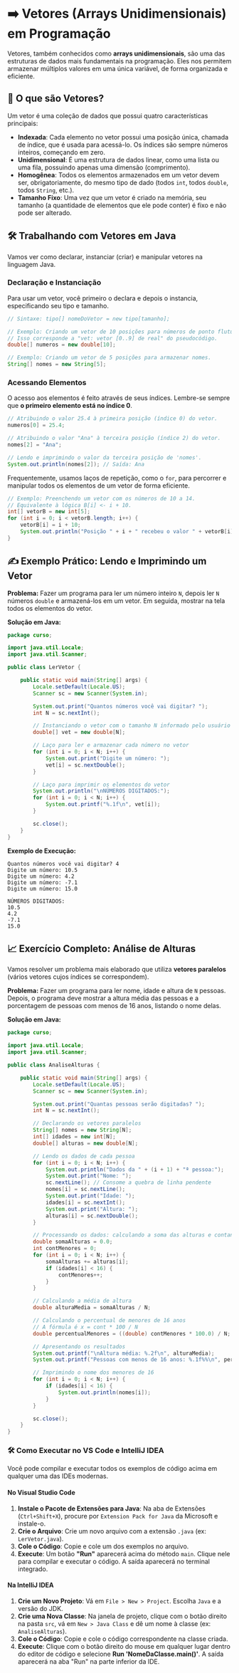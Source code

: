 # ➡️ Vetores (Arrays Unidimensionais) em Programação

Vetores, também conhecidos como **arrays unidimensionais**, são uma das estruturas de dados mais fundamentais na programação. Eles nos permitem armazenar múltiplos valores em uma única variável, de forma organizada e eficiente.

## 🤔 O que são Vetores?

Um vetor é uma coleção de dados que possui quatro características principais:

  - **Indexada**: Cada elemento no vetor possui uma posição única, chamada de índice, que é usada para acessá-lo. Os índices são sempre números inteiros, começando em zero.
  - **Unidimensional**: É uma estrutura de dados linear, como uma lista ou uma fila, possuindo apenas uma dimensão (comprimento).
  - **Homogênea**: Todos os elementos armazenados em um vetor devem ser, obrigatoriamente, do mesmo tipo de dado (todos `int`, todos `double`, todos `String`, etc.).
  - **Tamanho Fixo**: Uma vez que um vetor é criado na memória, seu tamanho (a quantidade de elementos que ele pode conter) é fixo e não pode ser alterado.

## 🛠️ Trabalhando com Vetores em Java

Vamos ver como declarar, instanciar (criar) e manipular vetores na linguagem Java.

### Declaração e Instanciação

Para usar um vetor, você primeiro o declara e depois o instancia, especificando seu tipo e tamanho.

```java
// Sintaxe: tipo[] nomeDoVetor = new tipo[tamanho];

// Exemplo: Criando um vetor de 10 posições para números de ponto flutuante.
// Isso corresponde a "vet: vetor [0..9] de real" do pseudocódigo.
double[] numeros = new double[10];

// Exemplo: Criando um vetor de 5 posições para armazenar nomes.
String[] nomes = new String[5];
```

### Acessando Elementos

O acesso aos elementos é feito através de seus índices. Lembre-se sempre que **o primeiro elemento está no índice 0**.

```java
// Atribuindo o valor 25.4 à primeira posição (índice 0) do vetor.
numeros[0] = 25.4;

// Atribuindo o valor "Ana" à terceira posição (índice 2) do vetor.
nomes[2] = "Ana";

// Lendo e imprimindo o valor da terceira posição de 'nomes'.
System.out.println(nomes[2]); // Saída: Ana
```

Frequentemente, usamos laços de repetição, como o `for`, para percorrer e manipular todos os elementos de um vetor de forma eficiente.

```java
// Exemplo: Preenchendo um vetor com os números de 10 a 14.
// Equivalente à lógica B[i] <- i + 10.
int[] vetorB = new int[5];
for (int i = 0; i < vetorB.length; i++) {
    vetorB[i] = i + 10;
    System.out.println("Posição " + i + " recebeu o valor " + vetorB[i]);
}
```

## ✍️ Exemplo Prático: Lendo e Imprimindo um Vetor

**Problema:** Fazer um programa para ler um número inteiro `N`, depois ler `N` números `double` e armazená-los em um vetor. Em seguida, mostrar na tela todos os elementos do vetor.

**Solução em Java:**

```java
package curso;

import java.util.Locale;
import java.util.Scanner;

public class LerVetor {

    public static void main(String[] args) {
        Locale.setDefault(Locale.US);
        Scanner sc = new Scanner(System.in);

        System.out.print("Quantos números você vai digitar? ");
        int N = sc.nextInt();

        // Instanciando o vetor com o tamanho N informado pelo usuário
        double[] vet = new double[N];

        // Laço para ler e armazenar cada número no vetor
        for (int i = 0; i < N; i++) {
            System.out.print("Digite um número: ");
            vet[i] = sc.nextDouble();
        }

        // Laço para imprimir os elementos do vetor
        System.out.println("\nNÚMEROS DIGITADOS:");
        for (int i = 0; i < N; i++) {
            System.out.printf("%.1f\n", vet[i]);
        }

        sc.close();
    }
}
```

**Exemplo de Execução:**

```
Quantos números você vai digitar? 4
Digite um número: 10.5
Digite um número: 4.2
Digite um número: -7.1
Digite um número: 15.0

NÚMEROS DIGITADOS:
10.5
4.2
-7.1
15.0
```

## 📈 Exercício Completo: Análise de Alturas

Vamos resolver um problema mais elaborado que utiliza **vetores paralelos** (vários vetores cujos índices se correspondem).

**Problema:** Fazer um programa para ler nome, idade e altura de `N` pessoas. Depois, o programa deve mostrar a altura média das pessoas e a porcentagem de pessoas com menos de 16 anos, listando o nome delas.

**Solução em Java:**

```java
package curso;

import java.util.Locale;
import java.util.Scanner;

public class AnaliseAlturas {

    public static void main(String[] args) {
        Locale.setDefault(Locale.US);
        Scanner sc = new Scanner(System.in);

        System.out.print("Quantas pessoas serão digitadas? ");
        int N = sc.nextInt();

        // Declarando os vetores paralelos
        String[] nomes = new String[N];
        int[] idades = new int[N];
        double[] alturas = new double[N];

        // Lendo os dados de cada pessoa
        for (int i = 0; i < N; i++) {
            System.out.println("Dados da " + (i + 1) + "ª pessoa:");
            System.out.print("Nome: ");
            sc.nextLine(); // Consome a quebra de linha pendente
            nomes[i] = sc.nextLine();
            System.out.print("Idade: ");
            idades[i] = sc.nextInt();
            System.out.print("Altura: ");
            alturas[i] = sc.nextDouble();
        }

        // Processando os dados: calculando a soma das alturas e contando menores de 16
        double somaAlturas = 0.0;
        int contMenores = 0;
        for (int i = 0; i < N; i++) {
            somaAlturas += alturas[i];
            if (idades[i] < 16) {
                contMenores++;
            }
        }

        // Calculando a média de altura
        double alturaMedia = somaAlturas / N;

        // Calculando o percentual de menores de 16 anos
        // A fórmula é x = cont * 100 / N
        double percentualMenores = ((double) contMenores * 100.0) / N;

        // Apresentando os resultados
        System.out.printf("\nAltura média: %.2f\n", alturaMedia);
        System.out.printf("Pessoas com menos de 16 anos: %.1f%%\n", percentualMenores);

        // Imprimindo o nome dos menores de 16
        for (int i = 0; i < N; i++) {
            if (idades[i] < 16) {
                System.out.println(nomes[i]);
            }
        }

        sc.close();
    }
}
```

### 🛠️ Como Executar no VS Code e IntelliJ IDEA

Você pode compilar e executar todos os exemplos de código acima em qualquer uma das IDEs modernas.

#### No Visual Studio Code

1.  **Instale o Pacote de Extensões para Java**: Na aba de Extensões (`Ctrl+Shift+X`), procure por `Extension Pack for Java` da Microsoft e instale-o.
2.  **Crie o Arquivo**: Crie um novo arquivo com a extensão `.java` (ex: `LerVetor.java`).
3.  **Cole o Código**: Copie e cole um dos exemplos no arquivo.
4.  **Execute**: Um botão **"Run"** aparecerá acima do método `main`. Clique nele para compilar e executar o código. A saída aparecerá no terminal integrado.

#### Na IntelliJ IDEA

1.  **Crie um Novo Projeto**: Vá em `File > New > Project`. Escolha `Java` e a versão do JDK.
2.  **Crie uma Nova Classe**: Na janela de projeto, clique com o botão direito na pasta `src`, vá em `New > Java Class` e dê um nome à classe (ex: `AnaliseAlturas`).
3.  **Cole o Código**: Copie e cole o código correspondente na classe criada.
4.  **Execute**: Clique com o botão direito do mouse em qualquer lugar dentro do editor de código e selecione **Run 'NomeDaClasse.main()'**. A saída aparecerá na aba "Run" na parte inferior da IDE.